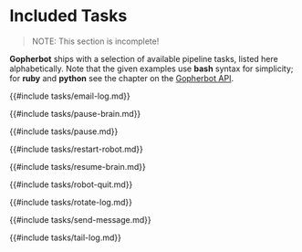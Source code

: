 # Included Tasks

> NOTE: This section is incomplete!

**Gopherbot** ships with a selection of available pipeline tasks, listed here alphabetically. Note that the given examples use **bash** syntax for simplicity; for **ruby** and **python** see the chapter on the [Gopherbot API](../api/API-Introduction.md).

{{#include tasks/email-log.md}}

{{#include tasks/pause-brain.md}}

{{#include tasks/pause.md}}

{{#include tasks/restart-robot.md}}

{{#include tasks/resume-brain.md}}

{{#include tasks/robot-quit.md}}

{{#include tasks/rotate-log.md}}

{{#include tasks/send-message.md}}

{{#include tasks/tail-log.md}}
